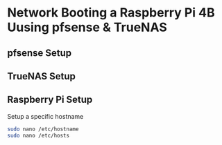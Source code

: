 # Network Booting a Raspberry Pi 4B Uusing pfsense & TrueNAS

## pfsense Setup

## TrueNAS Setup

## Raspberry Pi Setup

Setup a specific hostname

```bash
sudo nano /etc/hostname
sudo nano /etc/hosts
```
